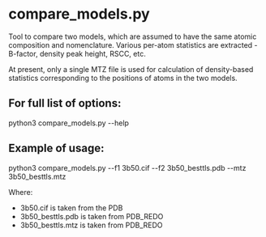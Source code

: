 # compare_models.py

Tool to compare two models, which are assumed to have the same atomic composition and nomenclature. Various per-atom statistics are extracted - B-factor, density peak height, RSCC, etc.

At present, only a single MTZ file is used for calculation of density-based statistics corresponding to the positions of atoms in the two models.

## For full list of options:

python3 compare_models.py --help

## Example of usage:

python3 compare_models.py --f1 3b50.cif --f2 3b50_besttls.pdb --mtz 3b50_besttls.mtz

Where:
* 3b50.cif is taken from the PDB
* 3b50_besttls.pdb is taken from PDB_REDO
* 3b50_besttls.mtz is taken from PDB_REDO
